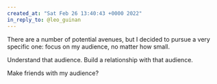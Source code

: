 ```yaml
---
created_at: "Sat Feb 26 13:40:43 +0000 2022"
in_reply_to: @leo_guinan
---
```


There are a number of potential avenues, but I decided to pursue a very specific one: focus on my audience, no matter how small.

Understand that audience. Build a relationship with that audience.

Make friends with my audience?